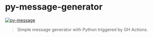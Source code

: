 # py-message-generator
[![py-message](https://github.com/atrakic/py-message-generator/actions/workflows/py-message.yml/badge.svg)](https://github.com/atrakic/py-message-generator/actions/workflows/py-message.yml)

> Simple message generator with Python triggered by GH Actions.
